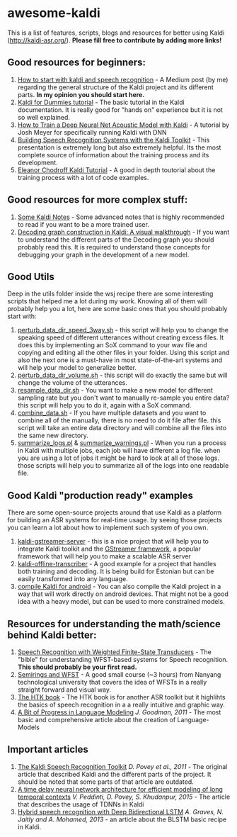 # awesome-kaldi
This is a list of features, scripts, blogs and resources for better using Kaldi (http://kaldi-asr.org/). **Please fill free to contribute by adding more links!**

## Good resources for beginners:
1. [How to start with kaldi and speech recognition](https://towardsdatascience.com/how-to-start-with-kaldi-and-speech-recognition-a9b7670ffff6) - A Medium post (by me) regarding the general structure of the Kaldi project and its different parts. **In my opinion you should start here.**
2. [Kaldi for Dummies tutorial](http://kaldi-asr.org/doc/kaldi_for_dummies.html) - The basic tutorial in the Kaldi documentation. It is really good for "hands on" experience but it is not so well explained.
3. [How to Train a Deep Neural Net Acoustic Model with Kaldi](http://jrmeyer.github.io/asr/2016/12/15/DNN-AM-Kaldi.html) - A tutorial by Josh Meyer for specifically running Kaldi with DNN
4. [Building Speech Recognition Systems with the Kaldi Toolkit](https://engineering.jhu.edu/clsp/wp-content/uploads/sites/75/2016/06/Building-Speech-Recognition-Systems-with-the-Kaldi-Toolkit.pdf) - This presentation is extremely long but also extremely helpful. Its the most complete source of information about the training process and its development.
5. [Eleanor Chodroff Kaldi Tutorial](https://www.eleanorchodroff.com/tutorial/kaldi/) - A good in depth toutorial about the training process with a lot of code examples. 

## Good resources for more complex stuff:
1. [Some Kaldi Notes](http://jrmeyer.github.io/asr/2016/02/01/Kaldi-notes.html) - Some advanced notes that is highly recommended to read if you want to be a more trained user.
2. [Decoding graph construction in Kaldi: A visual walkthrough](http://vpanayotov.blogspot.com/2012/06/kaldi-decoding-graph-construction.html) - If you want to understand the different parts of the Decoding graph you should probably read this. It is required to understand those concepts for debugging your graph in the development of a new model.

## Good Utils
Deep in the utils folder inside the wsj recipe there are some interesting scripts that helped me a lot during my work. Knowing all of them will probably help you a lot, here are some basic ones that you should probably start with:
1. [perturb_data_dir_speed_3way.sh](https://github.com/kaldi-asr/kaldi/blob/master/egs/wsj/s5/utils/data/perturb_data_dir_speed_3way.sh) - this script will help you to change the speaking speed of different utterances without creating excess files. It does this by implementing an SoX command to your wav file and copying and editing all the other files in your folder. Using this script and also the next one is a must-have in most state-of-the-art systems and will help your model to generalize better.
2. [perturb_data_dir_volume.sh](https://github.com/kaldi-asr/kaldi/blob/master/egs/wsj/s5/utils/data/perturb_data_dir_volume.sh) - this script will do exactly the same but will change the volume of the utterances.
3. [resample_data_dir.sh](https://github.com/kaldi-asr/kaldi/blob/master/egs/wsj/s5/utils/data/resample_data_dir.sh) - You want to make a new model for different sampling rate but you don't want to manually re-sample you entire data? this script will help you to do it, again with a SoX command.
4. [combine_data.sh](https://github.com/kaldi-asr/kaldi/blob/master/egs/wsj/s5/utils/combine_data.sh) - If you have multiple datasets and you want to combine all of the manually, there is no need to do it file after file. this script will take an entire data directory and will combine all the files into the same new directory.
5. [summarize_logs.pl](https://github.com/kaldi-asr/kaldi/blob/master/egs/wsj/s5/utils/summarize_logs.pl) & [summarize_warnings.pl](https://github.com/kaldi-asr/kaldi/blob/master/egs/wsj/s5/utils/summarize_warnings.pl) - When you run a process in Kaldi with multiple jobs, each job will have different a log file. when you are using a lot of jobs it might be hard to look at all of those logs. those scripts will help you to summarize all of the logs into one readable file.

## Good Kaldi "production ready" examples 
There are some open-source projects around that use Kaldi as a platform for building an ASR systems for real-time usage. by seeing those projects you can learn a lot about how to implement such system of you own.
1. [kaldi-gstreamer-server](https://github.com/alumae/kaldi-gstreamer-server) - this is a nice project that will help you to integrate Kaldi toolkit and the [GStreamer framework](https://gstreamer.freedesktop.org/documentation/application-development/introduction/gstreamer.html), a popular framework that will help you to make a scalable ASR server
2. [kaldi-offline-transcriber](https://github.com/alumae/kaldi-offline-transcriber) - A good example for a project that handles both training and decoding. It is being build for Estonian but can be easily transformed into any language.
3. [compile Kaldi for android](http://jcsilva.github.io/2017/03/18/compile-kaldi-android/) - You can also compile the Kaldi project in a way that will work directly on android devices. That might not be a good idea with a heavy model, but can be used to more constrained models.

## Resources for understanding the math/science behind Kaldi better:
1. [Speech Recognition with Weighted Finite-State Transducers](https://cs.nyu.edu/~mohri/pub/hbka.pdf) - The "bible" for understanding WFST-based systems for Speech recognition. **This should probably be your first read.**
2. [Semirings and WFST](https://www.youtube.com/watch?v=1aEinrlyp8w&list=PLxbPHSSMPBeicXAHVfyFvGfCywRCq39Mp) - A good small course (~3 hours) from Nanyang technological university that covers the idea of WFSTs in a really straight forward and visual way.
3. [The HTK book](http://www.dsic.upv.es/docs/posgrado/20/RES/materialesDocentes/alejandroViewgraphs/htkbook.pdf) - The HTK book is for another ASR toolkit but it highlihts the basics of speech recognition in a a really intuitive and graphic way.
4. [A Bit of Progress in Language Modeling](http://www-labs.iro.umontreal.ca/~felipe/IFT6285-Automne2018/resources-2011/Articles/goodman2001.pdf) *J. Goodman, 2011* - The most basic and comprehensive article about the creation of Language-Models

## Important articles
1. [The Kaldi Speech Recognition Toolkit](https://homepages.inf.ed.ac.uk/aghoshal/pubs/asru11-kaldi.pdf) *D. Povey et al., 2011* - The original article that described Kaldi and the different parts of the project. It should be noted that some parts of that article are outdated.
2. [A time delay neural network architecture for efficient modeling of long
temporal contexts](https://www.danielpovey.com/files/2015_interspeech_multisplice.pdf) *V. Peddinti, D. Povey, S. Khudanpur, 2015* - The article that describes the usage of TDNNs in Kaldi
3. [Hybrid speech recognition with Deep Bidirectional LSTM](https://www.cs.toronto.edu/~graves/asru_2013.pdf) *A. Graves, N. Jaitly and A. Mohamed, 2013* - an article about the BLSTM basic recipe in Kaldi.
